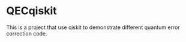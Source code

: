 # QECqiskit
This is a project that use qiskit to demonstrate different quantum error correction code.
